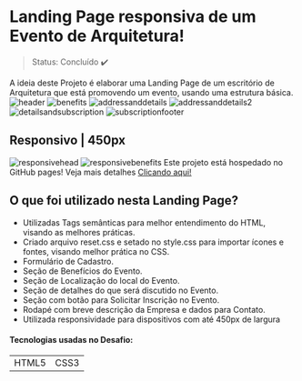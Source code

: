 # Landing Page responsiva de um Evento de Arquitetura!
>Status: Concluído :heavy_check_mark:
>
A ideia deste Projeto é elaborar uma Landing Page de um escritório de Arquitetura que está promovendo um evento, usando uma estrutura básica.
![header](https://github.com/lucastompsonl/Landing-Page-InDecor/assets/40512508/9aff4d93-3076-4068-9a53-e79e7a8571ca)
![benefits](https://github.com/lucastompsonl/Landing-Page-InDecor/assets/40512508/173ce183-11aa-4563-a144-367948bfc736)
![addressanddetails](https://github.com/lucastompsonl/Landing-Page-InDecor/assets/40512508/d00b36b2-a938-4604-a872-58847854cd2d)
![addressanddetails2](https://github.com/lucastompsonl/Landing-Page-InDecor/assets/40512508/a930a6fc-e4db-4e36-bf8f-e5fe508675cb)
![detailsandsubscription](https://github.com/lucastompsonl/Landing-Page-InDecor/assets/40512508/be65b4e2-73ee-49a4-b148-7d499dd44b81)
![subscriptionfooter](https://github.com/lucastompsonl/Landing-Page-InDecor/assets/40512508/f6bb2e72-d2b8-408b-a752-b6ffa3c2d7ea)

<h2>Responsivo | 450px </h2>

![responsivehead](https://github.com/lucastompsonl/Landing-Page-InDecor/assets/40512508/30506737-4b2c-4e12-b6a9-d59c6ad6f099)
![responsivebenefits](https://github.com/lucastompsonl/Landing-Page-InDecor/assets/40512508/0f09443b-e029-4b76-b677-6779ee1c58a5)
Este projeto está hospedado no GitHub pages! Veja mais detalhes [Clicando aqui!](https://lucastompsonl.github.io/Landing-Page-InDecor/)
<h2>O que foi utilizado nesta Landing Page?</h2>
<ul>
 <li>Utilizadas Tags semânticas para melhor entendimento do HTML, visando as melhores práticas.</li>
 <li>Criado arquivo reset.css e setado no style.css para importar ícones e fontes, visando melhor prática no CSS.</li>
 <li>Formulário de Cadastro.</li>
 <li>Seção de Benefícios do Evento.</li>
 <li>Seção de Localização do local do Evento.</li>
 <li>Seção de detalhes do que será discutido no Evento.</li>
 <li>Seção com botão para Solicitar Inscrição no Evento.</li>
 <li>Rodapé com breve descrição da Empresa e dados para Contato.</li>
 <li>Utilizada responsividade para dispositivos com até 450px de largura</li>
</ul>
<h4>Tecnologias usadas no Desafio:</h4>

<table>
 <tr>
   <td>HTML5</td>
   <td>CSS3</td>
 </tr>

